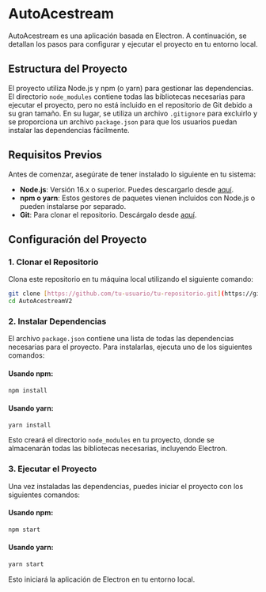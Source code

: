 # AutoAcestream

AutoAcestream es una aplicación basada en Electron. A continuación, se detallan los pasos para configurar y ejecutar el proyecto en tu entorno local.

## Estructura del Proyecto

El proyecto utiliza Node.js y npm (o yarn) para gestionar las dependencias. El directorio `node_modules` contiene todas las bibliotecas necesarias para ejecutar el proyecto, pero no está incluido en el repositorio de Git debido a su gran tamaño. En su lugar, se utiliza un archivo `.gitignore` para excluirlo y se proporciona un archivo `package.json` para que los usuarios puedan instalar las dependencias fácilmente.

## Requisitos Previos

Antes de comenzar, asegúrate de tener instalado lo siguiente en tu sistema:

- **Node.js**: Versión 16.x o superior. Puedes descargarlo desde [aquí](https://nodejs.org/).
- **npm o yarn**: Estos gestores de paquetes vienen incluidos con Node.js o pueden instalarse por separado.
- **Git**: Para clonar el repositorio. Descárgalo desde [aquí](https://git-scm.com/).

## Configuración del Proyecto

### 1. Clonar el Repositorio

Clona este repositorio en tu máquina local utilizando el siguiente comando:

```bash
git clone [https://github.com/tu-usuario/tu-repositorio.git](https://github.com/yalerooo/AutoAcestreamV2.git)
cd AutoAcestreamV2
```

### 2. Instalar Dependencias

El archivo `package.json` contiene una lista de todas las dependencias necesarias para el proyecto. Para instalarlas, ejecuta uno de los siguientes comandos:

#### Usando npm:
```bash
npm install
```

#### Usando yarn:
```bash
yarn install
```

Esto creará el directorio `node_modules` en tu proyecto, donde se almacenarán todas las bibliotecas necesarias, incluyendo Electron.

### 3. Ejecutar el Proyecto

Una vez instaladas las dependencias, puedes iniciar el proyecto con los siguientes comandos:

#### Usando npm:
```bash
npm start
```

#### Usando yarn:
```bash
yarn start
```

Esto iniciará la aplicación de Electron en tu entorno local.

